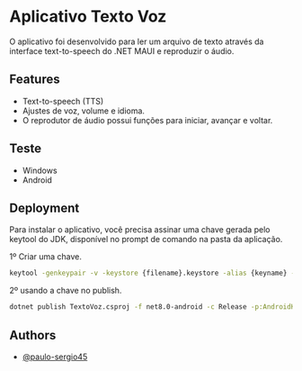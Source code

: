 
# Aplicativo Texto Voz

O aplicativo foi desenvolvido para ler um arquivo de texto através da interface text-to-speech do .NET MAUI e reproduzir o áudio.


## Features

- Text-to-speech (TTS)
- Ajustes de voz, volume e idioma.
- O reprodutor de áudio possui funções para iniciar, avançar e voltar.

## Teste

- Windows
- Android

## Deployment

Para instalar o aplicativo, você precisa assinar uma chave gerada pelo keytool do JDK, disponível no prompt de comando na pasta da aplicação.

1º Criar uma chave.
```bash
keytool -genkeypair -v -keystore {filename}.keystore -alias {keyname} -keyalg RSA -keysize 2048 -validity 10000
```
2º usando a chave no publish.
```bash
dotnet publish TextoVoz.csproj -f net8.0-android -c Release -p:AndroidKeyStore=true -p:AndroidSigningKeyStore={filename}.keystore -p:AndroidSigningKeyAlias={keyname} -p:AndroidSigningKeyPass={password} -p:AndroidSigningStorePass={password}
```

## Authors

- [@paulo-sergio45 ](https://github.com/paulo-sergio45)

